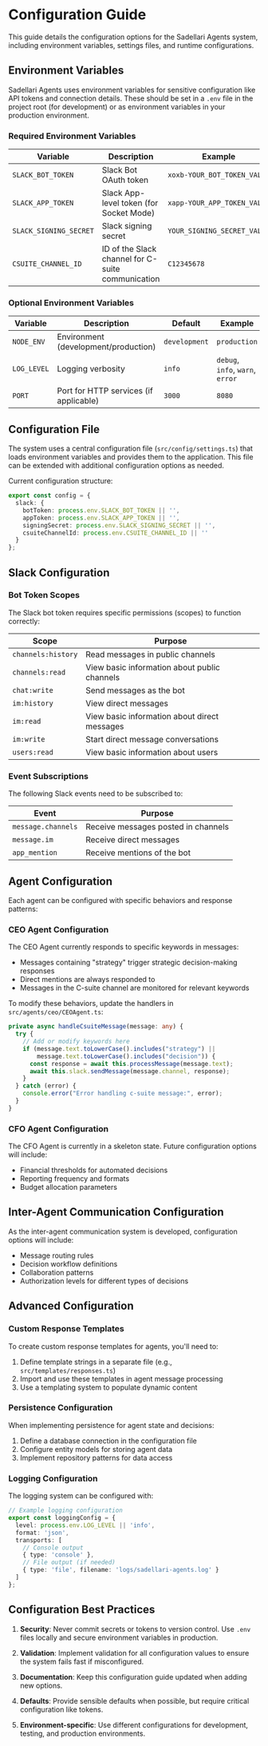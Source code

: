 # Configuration Guide

This guide details the configuration options for the Sadellari Agents system, including environment variables, settings files, and runtime configurations.

## Environment Variables

Sadellari Agents uses environment variables for sensitive configuration like API tokens and connection details. These should be set in a `.env` file in the project root (for development) or as environment variables in your production environment.

### Required Environment Variables

| Variable | Description | Example |
|----------|-------------|---------|
| `SLACK_BOT_TOKEN` | Slack Bot OAuth token | `xoxb-YOUR_BOT_TOKEN_VALUE` |
| `SLACK_APP_TOKEN` | Slack App-level token (for Socket Mode) | `xapp-YOUR_APP_TOKEN_VALUE` |
| `SLACK_SIGNING_SECRET` | Slack signing secret | `YOUR_SIGNING_SECRET_VALUE` |
| `CSUITE_CHANNEL_ID` | ID of the Slack channel for C-suite communication | `C12345678` |

### Optional Environment Variables

| Variable | Description | Default | Example |
|----------|-------------|---------|---------|
| `NODE_ENV` | Environment (development/production) | `development` | `production` |
| `LOG_LEVEL` | Logging verbosity | `info` | `debug`, `info`, `warn`, `error` |
| `PORT` | Port for HTTP services (if applicable) | `3000` | `8080` |

## Configuration File

The system uses a central configuration file (`src/config/settings.ts`) that loads environment variables and provides them to the application. This file can be extended with additional configuration options as needed.

Current configuration structure:

```typescript
export const config = {
  slack: {
    botToken: process.env.SLACK_BOT_TOKEN || '',
    appToken: process.env.SLACK_APP_TOKEN || '',
    signingSecret: process.env.SLACK_SIGNING_SECRET || '',
    csuiteChannelId: process.env.CSUITE_CHANNEL_ID || ''
  }
};
```

## Slack Configuration

### Bot Token Scopes

The Slack bot token requires specific permissions (scopes) to function correctly:

| Scope | Purpose |
|-------|---------|
| `channels:history` | Read messages in public channels |
| `channels:read` | View basic information about public channels |
| `chat:write` | Send messages as the bot |
| `im:history` | View direct messages |
| `im:read` | View basic information about direct messages |
| `im:write` | Start direct message conversations |
| `users:read` | View basic information about users |

### Event Subscriptions

The following Slack events need to be subscribed to:

| Event | Purpose |
|-------|---------|
| `message.channels` | Receive messages posted in channels |
| `message.im` | Receive direct messages |
| `app_mention` | Receive mentions of the bot |

## Agent Configuration

Each agent can be configured with specific behaviors and response patterns:

### CEO Agent Configuration

The CEO Agent currently responds to specific keywords in messages:

- Messages containing "strategy" trigger strategic decision-making responses
- Direct mentions are always responded to
- Messages in the C-suite channel are monitored for relevant keywords

To modify these behaviors, update the handlers in `src/agents/ceo/CEOAgent.ts`:

```typescript
private async handleCsuiteMessage(message: any) {
  try {
    // Add or modify keywords here
    if (message.text.toLowerCase().includes("strategy") || 
        message.text.toLowerCase().includes("decision")) {
      const response = await this.processMessage(message.text);
      await this.slack.sendMessage(message.channel, response);
    }
  } catch (error) {
    console.error("Error handling c-suite message:", error);
  }
}
```

### CFO Agent Configuration

The CFO Agent is currently in a skeleton state. Future configuration options will include:

- Financial thresholds for automated decisions
- Reporting frequency and formats
- Budget allocation parameters

## Inter-Agent Communication Configuration

As the inter-agent communication system is developed, configuration options will include:

- Message routing rules
- Decision workflow definitions
- Collaboration patterns
- Authorization levels for different types of decisions

## Advanced Configuration

### Custom Response Templates

To create custom response templates for agents, you'll need to:

1. Define template strings in a separate file (e.g., `src/templates/responses.ts`)
2. Import and use these templates in agent message processing
3. Use a templating system to populate dynamic content

### Persistence Configuration

When implementing persistence for agent state and decisions:

1. Define a database connection in the configuration file
2. Configure entity models for storing agent data
3. Implement repository patterns for data access

### Logging Configuration

The logging system can be configured with:

```typescript
// Example logging configuration
export const loggingConfig = {
  level: process.env.LOG_LEVEL || 'info',
  format: 'json',
  transports: [
    // Console output
    { type: 'console' },
    // File output (if needed)
    { type: 'file', filename: 'logs/sadellari-agents.log' }
  ]
};
```

## Configuration Best Practices

1. **Security**: Never commit secrets or tokens to version control. Use `.env` files locally and secure environment variables in production.

2. **Validation**: Implement validation for all configuration values to ensure the system fails fast if misconfigured.

3. **Documentation**: Keep this configuration guide updated when adding new options.

4. **Defaults**: Provide sensible defaults when possible, but require critical configuration like tokens.

5. **Environment-specific**: Use different configurations for development, testing, and production environments.
